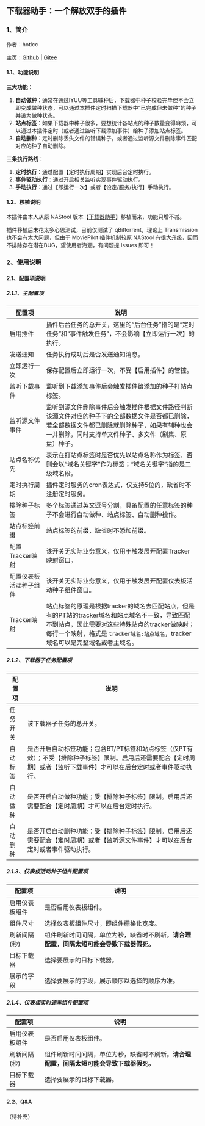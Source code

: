 ## 下载器助手：一个解放双手的插件

### 1、简介

作者：hotlcc

主页：[Github](https://github.com/hotlcc) | [Gitee](https://gitee.com/hotlcc)

#### 1.1、功能说明

**三大功能**：

1. **自动做种**：通常在通过IYUU等工具辅种后，下载器中种子校验完毕但不会立即变成做种状态，可以通过本插件定时扫描下载器中“已完成但未做种”的种子并设为做种状态。
1. **站点标签**：如果下载器中种子很多，要想统计各站点的种子数量变得麻烦，可以通过本插件定时（或者通过监听下载添加事件）给种子添加站点标签。
1. **自动删种**：定时删除丢失文件的错误种子，或者通过监听源文件删除事件匹配对应的种子自动删除。

**三条执行路线**：

1. **定时执行**：通过配置【定时执行周期】实现后台定时执行。
1. **事件驱动执行**：通过开启相关监听实现事件驱动执行。
1. **手动执行**：通过【即运行一次】或者【设定/服务/执行】手动执行。

#### 1.2、移植说明

本插件由本人从原 NAStool 版本【[下载器助手](https://gitee.com/hotlcc/nastool-plugin/tree/master/downloader-helper)】移植而来，功能只增不减。

插件移植后未花太多心思测试，目前仅测试了 qBittorrent，理论上 Transmission 也不会有太大问题，但由于 MoviePilot 插件机制较原 NAStool 有很大升级，因而不排除存在潜在BUG，望使用者海涵，有问题提 Issues 即可！

### 2、使用说明

#### 2.1、配置项说明

##### 2.1.1、主配置项

|配置项|说明|
|---|---|
|启用插件|插件后台任务的总开关，这里的“后台任务”指的是“定时任务”和“事件触发任务”，不会影响【立即运行一次】的执行。|
|发送通知|任务执行成功后是否发送通知消息。|
|立即运行一次|保存配置后立即运行一次，不受【启用插件】的管控。|
|监听下载事件|监听到下载添加事件后会触发插件给添加的种子打站点标签。|
|监听源文件事件|监听到源文件删除事件后会触发插件根据文件路径判断该源文件对应的种子下的全部数据文件是否都已删除，若全部数据文件都已删除就删除种子，如果有辅种也会一并删除，同时支持单文件种子、多文件（剧集、原盘）种子。|
|站点名称优先|表示在打站点标签时是否优先以站点名称作为标签，否则会以“域名关键字”作为标签；“域名关键字”指的是二级域名段。|
|定时执行周期|插件定时服务的cron表达式，仅支持5位的，缺省时不注册定时服务。|
|排除种子标签|多个标签通过英文逗号分割，具备配置的任意标签的种子不会进行自动做种、站点标签、自动删种操作。|
|站点标签前缀|站点标签的前缀，缺省时不添加前缀。|
|配置Tracker映射|该开关无实际业务意义，仅用于触发展开配置Tracker映射窗口。|
|配置仪表板活动种子组件|该开关无实际业务意义，仅用于触发展开配置仪表板活动种子组件窗口。|
|Tracker映射|站点标签的原理是根据tracker的域名去匹配站点，但是有的PT站的tracker域名和站点域名不一致，导致匹配不到站点，因此需要对这些特殊站点的tracker做映射；每行一个映射，格式是 `tracker域名:站点域名`，tracker域名可以是完整域名或者主域名。|

##### 2.1.2、下载器子任务配置项

|配置项|说明|
|---|---|
|任务开关|该下载器子任务的总开关。|
|自动标签|是否开启自动标签功能；包含BT/PT标签和站点标签（仅PT有效）；不受【排除种子标签】限制。启用后还需要配合【定时周期】或者【监听下载事件】才可以在后台定时或者事件驱动执行。|
|自动做种|是否开启自动做种功能；受【排除种子标签】限制。启用后还需要配合【定时周期】才可以在后台定时执行。|
|自动删种|是否开启自动删种功能；受【排除种子标签】限制。启用后还需要配合【定时周期】或者【监听源文件事件】才可以在后台定时或者事件驱动执行。|

##### 2.1.3、仪表板活动种子组件配置项

|配置项|说明|
|---|---|
|启用仪表板组件|是否启用仪表板组件。|
|组件尺寸|选择仪表板组件尺寸，即组件栅格化宽度。|
|刷新间隔(秒)|组件刷新时间间隔，单位为秒，缺省时不刷新。**请合理配置，间隔太短可能会导致下载器假死。**|
|目标下载器|选择要展示的目标下载器。|
|展示的字段|选择要展示的字段，展示顺序以选择的顺序为准。|

##### 2.1.4、仪表板实时速率组件配置项

|配置项|说明|
|---|---|
|启用仪表板组件|是否启用仪表板组件。|
|刷新间隔(秒)|组件刷新时间间隔，单位为秒，缺省时不刷新。**请合理配置，间隔太短可能会导致下载器假死。**|
|目标下载器|选择要展示的目标下载器。|

#### 2.2、Q&A

（待补充）
